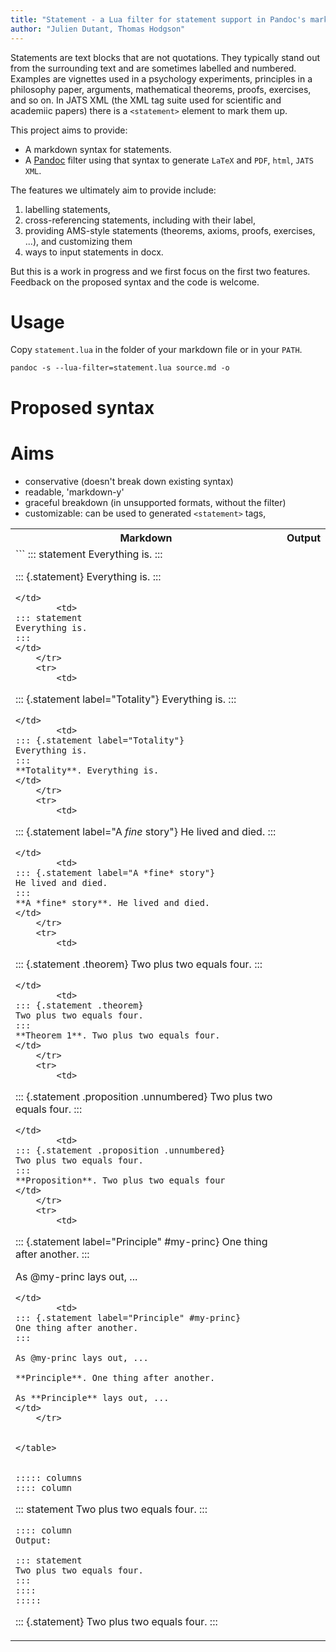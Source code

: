 ```yaml
---
title: "Statement - a Lua filter for statement support in Pandoc's markdown"
author: "Julien Dutant, Thomas Hodgson"
---
```


Statements are text blocks that are not quotations. They typically stand out from the surrounding text and are sometimes labelled and numbered. Examples are vignettes used in a psychology experiments, principles in a philosophy paper, arguments, mathematical theorems, proofs, exercises, and so on. In JATS XML (the XML tag suite used for scientific and academiic papers) there is a `<statement>` element to mark them up.

This project aims to provide:
* A markdown syntax for statements.
* A [Pandoc](http://pandoc.org) filter using that syntax to generate `LaTeX` and `PDF`, `html`, `JATS XML`.

The features we ultimately aim to provide include:
1. labelling statements,
2. cross-referencing statements, including with their label,
3. providing AMS-style statements (theorems, axioms, proofs, exercises, ...), and customizing them
4. ways to input statements in docx.

But this is a work in progress and we first focus on the first two features. Feedback on the proposed syntax and the code is welcome.

Usage
=====

Copy `statement.lua` in the folder of your markdown file or in your `PATH`.

```
pandoc -s --lua-filter=statement.lua source.md -o
```

Proposed syntax
=====

# Aims

* conservative (doesn't break down existing syntax)
* readable, 'markdown-y'
* graceful breakdown (in unsupported formats, without the filter)
* customizable: can be used to generated `<statement>` tags,

<table>
    <tr>
        <th>Markdown</th>
        <th>Output</th>
    </tr>
    <tr>
        <td>
```
::: statement
Everything is.
:::

::: {.statement}
Everything is.
:::
```
</td>
        <td>
::: statement
Everything is.
:::
</td>
    </tr>
    <tr>
        <td>
```
::: {.statement label="Totality"}
Everything is.
:::
```
</td>
        <td>
::: {.statement label="Totality"}
Everything is.
:::
**Totality**. Everything is.
</td>
    </tr>
    <tr>
        <td>
```
::: {.statement label="A *fine* story"}
He lived and died.
:::
```
</td>
        <td>
::: {.statement label="A *fine* story"}
He lived and died.
:::
**A *fine* story**. He lived and died.
</td>
    </tr>
    <tr>
        <td>
```
::: {.statement .theorem}
Two plus two equals four.
:::
```
</td>
        <td>
::: {.statement .theorem}
Two plus two equals four.
:::
**Theorem 1**. Two plus two equals four.
</td>
    </tr>
    <tr>
        <td>
```
::: {.statement .proposition .unnumbered}
Two plus two equals four.
:::
```
</td>
        <td>
::: {.statement .proposition .unnumbered}
Two plus two equals four.
:::
**Proposition**. Two plus two equals four
</td>
    </tr>
    <tr>
        <td>
```
::: {.statement label="Principle" #my-princ}
One thing after another.
:::

As @my-princ lays out, ...
```
</td>
        <td>
::: {.statement label="Principle" #my-princ}
One thing after another.
:::

As @my-princ lays out, ...

**Principle**. One thing after another.

As **Principle** lays out, ...
</td>
    </tr>


</table>


::::: columns
:::: column
```
::: statement
Two plus two equals four.
:::
```
:::: column
Output:

::: statement
Two plus two equals four.
:::
::::
:::::

```
::: {.statement}
Two plus two equals four.
:::
